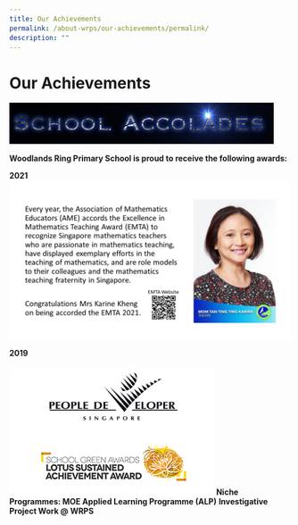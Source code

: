 ```yaml
---
title: Our Achievements
permalink: /about-wrps/our-achievements/permalink/
description: ""
---
```

Our Achievements
================
![](/images/SA.jpg)

**Woodlands Ring Primary School is proud to receive the following awards:**

**2021**
![](/images/KARINE.jpg)

**2019**



![](/images/award.png)
**Niche Programmes: MOE Applied Learning Programme (ALP)**
**Investigative Project Work @ WRPS**